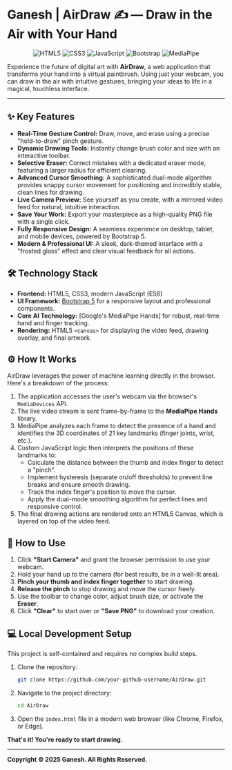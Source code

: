 # Ganesh | AirDraw ✍️ — Draw in the Air with Your Hand

 <!-- Replace with a GIF or screenshot of your project! -->

<p align="center">
  <img src="https://img.shields.io/badge/HTML5-E34F26?style=for-the-badge&logo=html5&logoColor=white" alt="HTML5">
  <img src="https://imgshields.io/badge/CSS3-1572B6?style=for-the-badge&logo=css3&logoColor=white" alt="CSS3">
  <img src="https://img.shields.io/badge/JavaScript-F7DF1E?style=for-the-badge&logo=javascript&logoColor=black" alt="JavaScript">
  <img src="https://img.shields.io/badge/Bootstrap-7952B3?style=for-the-badge&logo=bootstrap&logoColor=white" alt="Bootstrap">
  <img src="https://img.shields.io/badge/MediaPipe-007F73?style=for-the-badge" alt="MediaPipe">
</p>

Experience the future of digital art with **AirDraw**, a web application that transforms your hand into a virtual paintbrush. Using just your webcam, you can draw in the air with intuitive gestures, bringing your ideas to life in a magical, touchless interface.



---

## ✨ Key Features

-   **Real-Time Gesture Control:** Draw, move, and erase using a precise "hold-to-draw" pinch gesture.
-   **Dynamic Drawing Tools:** Instantly change brush color and size with an interactive toolbar.
-   **Selective Eraser:** Correct mistakes with a dedicated eraser mode, featuring a larger radius for efficient clearing.
-   **Advanced Cursor Smoothing:** A sophisticated dual-mode algorithm provides snappy cursor movement for positioning and incredibly stable, clean lines for drawing.
-   **Live Camera Preview:** See yourself as you create, with a mirrored video feed for natural, intuitive interaction.
-   **Save Your Work:** Export your masterpiece as a high-quality PNG file with a single click.
-   **Fully Responsive Design:** A seamless experience on desktop, tablet, and mobile devices, powered by Bootstrap 5.
-   **Modern & Professional UI:** A sleek, dark-themed interface with a "frosted glass" effect and clear visual feedback for all actions.

## 🛠️ Technology Stack

-   **Frontend:** HTML5, CSS3, modern JavaScript (ES6)
-   **UI Framework:** [Bootstrap 5](https://getbootstrap.com/) for a responsive layout and professional components.
-   **Core AI Technology:** [Google's MediaPipe Hands] for robust, real-time hand and finger tracking.
-   **Rendering:** HTML5 `<canvas>` for displaying the video feed, drawing overlay, and final artwork.

## ⚙️ How It Works

AirDraw leverages the power of machine learning directly in the browser. Here's a breakdown of the process:

1.  The application accesses the user's webcam via the browser's `MediaDevices` API.
2.  The live video stream is sent frame-by-frame to the **MediaPipe Hands** library.
3.  MediaPipe analyzes each frame to detect the presence of a hand and identifies the 3D coordinates of 21 key landmarks (finger joints, wrist, etc.).
4.  Custom JavaScript logic then interprets the positions of these landmarks to:
    -   Calculate the distance between the thumb and index finger to detect a "pinch".
    -   Implement hysteresis (separate on/off thresholds) to prevent line breaks and ensure smooth drawing.
    -   Track the index finger's position to move the cursor.
    -   Apply the dual-mode smoothing algorithm for perfect lines and responsive control.
5.  The final drawing actions are rendered onto an HTML5 Canvas, which is layered on top of the video feed.

## 🚀 How to Use

1.  Click **"Start Camera"** and grant the browser permission to use your webcam.
2.  Hold your hand up to the camera (for best results, be in a well-lit area).
3.  **Pinch your thumb and index finger together** to start drawing.
4.  **Release the pinch** to stop drawing and move the cursor freely.
5.  Use the toolbar to change color, adjust brush size, or activate the **Eraser**.
6.  Click **"Clear"** to start over or **"Save PNG"** to download your creation.

## 💻 Local Development Setup

This project is self-contained and requires no complex build steps.

1.  Clone the repository:
    ```bash
    git clone https://github.com/your-github-username/AirDraw.git
    ```
2.  Navigate to the project directory:
    ```bash
    cd AirDraw
    ```
3.  Open the `index.html` file in a modern web browser (like Chrome, Firefox, or Edge).

**That's it! You're ready to start drawing.**

---

**Copyright © 2025 Ganesh. All Rights Reserved.**

